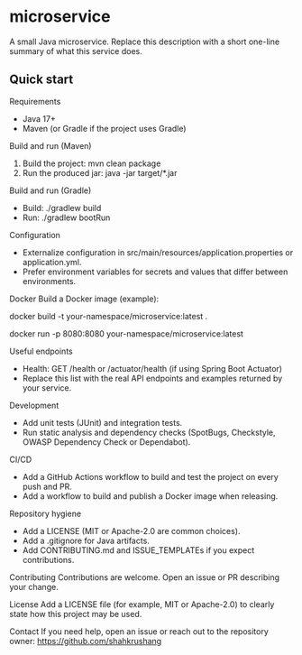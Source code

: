 # microservice

A small Java microservice. Replace this description with a short one-line summary of what this service does.

## Quick start

Requirements
- Java 17+
- Maven (or Gradle if the project uses Gradle)

Build and run (Maven)
1. Build the project:
   mvn clean package
2. Run the produced jar:
   java -jar target/*.jar

Build and run (Gradle)
- Build: ./gradlew build
- Run: ./gradlew bootRun

Configuration
- Externalize configuration in src/main/resources/application.properties or application.yml.
- Prefer environment variables for secrets and values that differ between environments.

Docker
Build a Docker image (example):

docker build -t your-namespace/microservice:latest .

docker run -p 8080:8080 your-namespace/microservice:latest

Useful endpoints
- Health: GET /health or /actuator/health (if using Spring Boot Actuator)
- Replace this list with the real API endpoints and examples returned by your service.

Development
- Add unit tests (JUnit) and integration tests.
- Run static analysis and dependency checks (SpotBugs, Checkstyle, OWASP Dependency Check or Dependabot).

CI/CD
- Add a GitHub Actions workflow to build and test the project on every push and PR.
- Add a workflow to build and publish a Docker image when releasing.

Repository hygiene
- Add a LICENSE (MIT or Apache-2.0 are common choices).
- Add a .gitignore for Java artifacts.
- Add CONTRIBUTING.md and ISSUE_TEMPLATEs if you expect contributions.

Contributing
Contributions are welcome. Open an issue or PR describing your change.

License
Add a LICENSE file (for example, MIT or Apache-2.0) to clearly state how this project may be used.

Contact
If you need help, open an issue or reach out to the repository owner: https://github.com/shahkrushang
